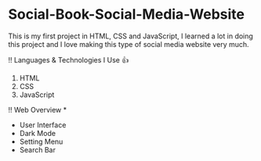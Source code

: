 # Social-Book-Social-Media-Website
This is my first project in HTML, CSS and JavaScript, I learned a lot in doing this project and I love making this type of social media website very much.  

!! Languages &amp; Technologies I Use 👍  
01. HTML 
02. CSS 
03. JavaScript 

!! Web Overview *  
* User Interface 
* Dark Mode 
* Setting Menu 
* Search Bar
